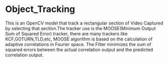 # Object_Tracking

This is an OpenCV model that track a rectangular section of Video Captured by selecting that section.The tracker use is the MOOSE(Minimum Output Sum of Squared Error)  tracker, there are many trackers like KCF,GOTURN,TLD,etc, MOOSE algorithm is based on the calculation of adaptive correlations in Fourier space. The Filter minimizes the sum of squared errors between the actual correlation output and the predicted correlation output.
